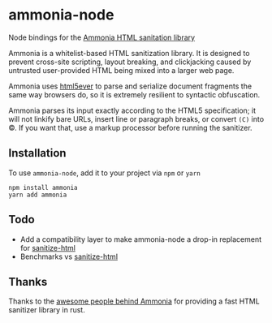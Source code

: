 # ammonia-node

Node bindings for the [Ammonia HTML sanitation library]

Ammonia is a whitelist-based HTML sanitization library. It is designed to
prevent cross-site scripting, layout breaking, and clickjacking caused
by untrusted user-provided HTML being mixed into a larger web page.

Ammonia uses [html5ever] to parse and serialize document fragments the same way browsers do,
so it is extremely resilient to syntactic obfuscation.

Ammonia parses its input exactly according to the HTML5 specification;
it will not linkify bare URLs, insert line or paragraph breaks, or convert `(C)` into &copy;.
If you want that, use a markup processor before running the sanitizer.

[html5ever]: https://github.com/servo/html5ever "The HTML parser in Servo"
[Ammonia HTML sanitation library]: https://github.com/rust-ammonia/ammonia "Repair and secure untrusted HTML"

Installation
-----------

To use `ammonia-node`, add it to your project via `npm` or `yarn`

```
npm install ammonia
yarn add ammonia
```

Todo
-----
- Add a compatibility layer to make ammonia-node a drop-in replacement for [sanitize-html]
- Benchmarks vs [sanitize-html]

[sanitize-html]: https://github.com/punkave/sanitize-html "provides a simple HTML sanitizer with a clear API"

Thanks
------

Thanks to the [awesome people behind Ammonia] for providing a fast HTML sanitizer library in rust.

[awesome people behind Ammonia]: https://github.com/rust-ammonia/ammonia/graphs/contributors "Ammonia Contributors"
